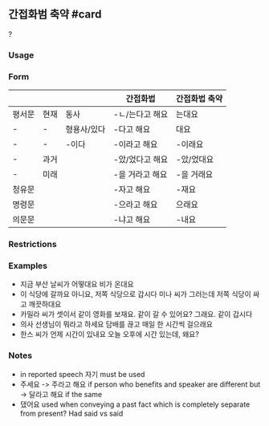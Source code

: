 ## 간접화범 축약 #card
?
### Usage
### Form
|     |     |     | 간접화법 | 간접화법 축약 |
| --- | --- | --- | --- | --- |
| 평서문 | 현재  | 동사  | \-ㄴ/는다고 해요 | 는대요 |
| \-  | \-  | 형용사/있다 | \-다고 해요 | 대요  |
| \-  | \-  | \-이다 | \-이라고 해요 | \-이래요 |
| \-  | 과거  |     | \-았/었다고 해요 | \-았/었대요 |
| \-  | 미래  |     | \-을 거라고 해요 | \-을 거래요 |
| 청유문 |     |     | \-자고 해요 | \-재요 |
| 명령문 |     |     | \-으라고 해요 | 으래요 |
| 의문문 |     |     | \-냐고 해요 | \-내요 |
### Restrictions
### Examples
- 지금 부산 날씨가 어떻대요
  비가 온대요
- 이 식당에 갈까요
	아니요, 저쪽 식당으로 갑시다
	미나 씨가 그러는데 저쪽 식당이 싸고 깨끗하대요
- 카밀라 씨가 셋이서 같이 영화를 보재요. 같이 갈 수 있어요?
	그래요. 같이 갑시다
- 의사 선생님이 뭐라고 하세요
	담배를 끊고 매일 한 시간씩 걸으래요
- 한스 씨가 언제 시간이 있내요
	오늘 오후에 시간 있는데, 왜요?
### Notes
- in reported speech 자기 must be used
- 주세요 -> 주라고 해요 if person who benefits and speaker are different
	but -> 달라고 해요 if the same
- 댔어요 used when conveying a past fact which is completely separate from present? Had said vs said
<!--SR:!2024-12-04,4,230-->